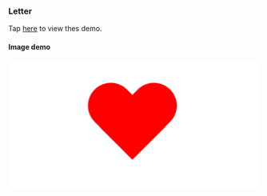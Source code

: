### Letter
Tap [here](https://chau-nm.github.io/ui_problems/heart) to view thes demo.
#### Image demo
<a href="https://chau-nm.github.io/ui_problems/heart">
  <img src="./demo.png" alt="Demo">
</a>